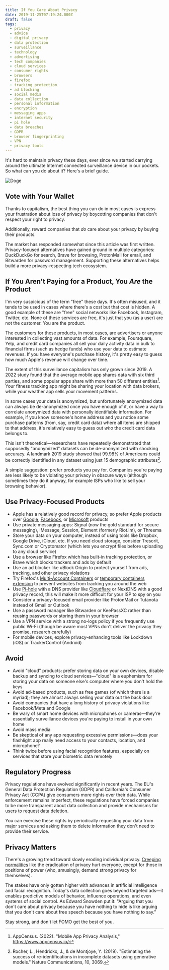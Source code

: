 ```yaml
---
title: If You Care About Privacy
date: 2019-11-25T07:19:24.000Z
draft: false
tags:
  - privacy
  - advice
  - digital privacy
  - data protection
  - surveillance
  - technology
  - advertising
  - tech companies
  - cloud services
  - consumer rights
  - browsers
  - firefox
  - tracking protection
  - ad blocking
  - social media
  - data collection
  - personal information
  - encryption
  - messaging apps
  - internet security
  - pi hole
  - data breaches
  - GDPR
  - browser fingerprinting
  - VPN
  - privacy tools
---
```


It's hard to maintain privacy these days, ever since we started carrying around the ultimate Internet connected surveillance device in our pockets. So what can you do about it? Here's a brief guide.

![Doge](cover.jpg "My pup cares about privacy. This photo has nothing to do with this post.")

## Vote with Your Wallet

Thanks to capitalism, the best thing you can do in most cases is express your frustration about loss of privacy by boycotting companies that don't respect your right to privacy.

Additionally, reward companies that _do_ care about your privacy by buying their products.

The market has responded somewhat since this article was first written. Privacy-focused alternatives have gained ground in multiple categories: DuckDuckGo for search, Brave for browsing, ProtonMail for email, and Bitwarden for password management. Supporting these alternatives helps build a more privacy-respecting tech ecosystem.

## If You Aren't Paying for a Product, You _Are_ the Product

I'm very suspicious of the term "free" these days. It's often misused, and it tends to be used in cases where there's a cost but that cost is hidden. A good example of these are "free" social networks like Facebook, Instagram, Twitter, etc. None of these services are free, it's just that you (as a user) are not the customer. You are the product.

The customers for these products, in most cases, are advertisers or anyone interested in collecting vast amounts of data. For example, Foursquare, Yelp, and credit card companies all sell your daily activity data in bulk to financial firms (such as hedge funds) who use your data to estimate revenues. If you have everyone's purchase history, it's pretty easy to guess how much Apple's revenue will change over time.

The extent of this surveillance capitalism has only grown since 2019. A 2022 study found that the average mobile app shares data with six third parties, and some popular apps share with more than 50 different entities[^1]. Your fitness tracking app might be sharing your location with data brokers, while your weather app sells your movement patterns.

In some cases your data is anonymized, but unfortunately anonymized data can always be de-anonymized once you have enough of it, or have a way to correlate anonymized data with personally identifiable information. For example, if you know someone's home address and you notice some purchase patterns (from, say, credit card data) where all items are shipped to that address, it's relatively easy to guess out _who_ the credit card data belongs to.

This isn't theoretical—researchers have repeatedly demonstrated that supposedly "anonymized" datasets can be de-anonymized with shocking accuracy. A landmark 2019 study showed that 99.98% of Americans could be correctly identified in any dataset using just 15 demographic attributes[^2].

A simple suggestion: prefer products you pay for. Companies you're paying are less likely to be violating your privacy in obscure ways (although sometimes they do it anyway, for example ISPs who like to sell your browsing behavior).

## Use Privacy-Focused Products

- Apple has a relatively good record for privacy, so prefer Apple products over [Google](https://en.wikipedia.org/wiki/Privacy_concerns_regarding_Google), [Facebook](https://en.wikipedia.org/wiki/Criticism_of_Facebook#Privacy_issues), or [Microsoft](https://en.wikipedia.org/wiki/Criticism_of_Microsoft#Privacy_issues) products
- Use private messaging apps: Signal (now the gold standard for secure messaging), iMessage, Session, Element (formerly Riot.im), or Threema
- Store your data on your computer, instead of using tools like Dropbox, Google Drive, iCloud, etc. If you need cloud storage, consider Tresorit, Sync.com or Cryptomator (which lets you encrypt files before uploading to any cloud service)
- Use a browser like Firefox which has built-in tracking protection, or Brave which blocks trackers and ads by default
- Use an ad blocker like uBlock Origin to protect yourself from ads, tracking, and other privacy violations
- Try Firefox's [Multi-Account Containers](https://addons.mozilla.org/en-US/firefox/addon/multi-account-containers/) or [temporary containers extension](https://addons.mozilla.org/en-US/firefox/addon/temporary-containers/) to prevent websites from tracking you around the web
- Use [Pi-hole](https://pi-hole.net/) with a DNS provider like [Cloudflare](https://www.cloudflare.com/) or NextDNS with a good privacy record, this will make it more difficult for your ISP to spy on you
- Consider a privacy-focused email provider like ProtonMail or Tutanota instead of Gmail or Outlook
- Use a password manager like Bitwarden or KeePassXC rather than reusing passwords or storing them in your browser
- Use a VPN service with a strong no-logs policy if you frequently use public Wi-Fi (though be aware most VPNs don't deliver the privacy they promise, research carefully)
- For mobile devices, explore privacy-enhancing tools like Lockdown (iOS) or TrackerControl (Android)

## Avoid

- Avoid "cloud" products: prefer storing data on your own devices, disable backup and syncing to cloud services—"cloud" is a euphemism for storing your data on someone else's computer where you don't hold the keys
- Avoid ad-based products, such as free games (of which there is a myriad); they are almost always selling your data out the back door
- Avoid companies that have a long history of privacy violations like Facebook/Meta and Google
- Be wary of smart home devices with microphones or cameras—they're essentially surveillance devices you're paying to install in your own home
- Avoid mass media
- Be skeptical of any app requesting excessive permissions—does your flashlight app really need access to your contacts, location, and microphone?
- Think twice before using facial recognition features, especially on services that store your biometric data remotely

## Regulatory Progress

Privacy regulations have evolved significantly in recent years. The EU's General Data Protection Regulation (GDPR) and California's Consumer Privacy Act (CCPA) give consumers more rights over their data. While enforcement remains imperfect, these regulations have forced companies to be more transparent about data collection and provide mechanisms for users to request data deletion.

You can exercise these rights by periodically requesting your data from major services and asking them to delete information they don't need to provide their service.

## Privacy Matters

There's a growing trend toward slowly eroding individual privacy. [Creeping normalities](https://en.wikipedia.org/wiki/Creeping_normality) like the eradication of privacy hurt everyone, except for those in positions of power (who, amusingly, demand strong privacy for themselves).

The stakes have only gotten higher with advances in artificial intelligence and facial recognition. Today's data collection goes beyond targeted ads—it enables predictive models of behavior, influence operations, and even systems of social control. As Edward Snowden put it: "Arguing that you don't care about privacy because you have nothing to hide is like arguing that you don't care about free speech because you have nothing to say."

Stay strong, and don't let FOMO get the best of you.

[^1]: AppCensus. (2022). "Mobile App Privacy Analysis," <https://www.appcensus.io/>
[^2]: Rocher, L., Hendrickx, J., & de Montjoye, Y. (2019). "Estimating the success of re-identifications in incomplete datasets using generative models." Nature Communications, 10, 3069.
